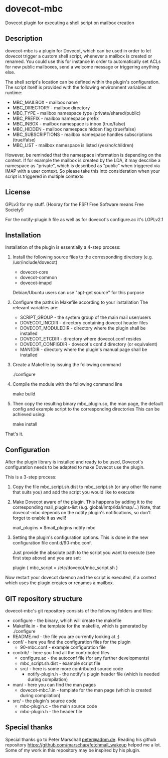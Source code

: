dovecot-mbc
===========

Dovecot plugin for executing a shell script on mailbox creation

Description
-----------
dovecot-mbc is a plugin for Dovecot, which can be used in order to let dovecot trigger a custom shell script, whenever a mailbox is created or renamed.
You could use this for instance in order to automatically set ACLs for new public mailboxes, send a welcome message or triggering anything else.

The shell script's location can be defined within the plugin's configuration.
The script itself is provided with the following environment variables at runtime:
- MBC_MAILBOX - mailbox name
- MBC_DIRECTORY - mailbox directory
- MBC_TYPE - mailbox namespace type (private/shared/public)
- MBC_PREFIX - mailbox namespace prefix
- MBC_INBOX - mailbox namespace is inbox (true/false)
- MBC_HIDDEN - mailbox namespace hidden flag (true/false)
- MBC_SUBSCRIPTIONS - mailbox namespace handles subscriptions (true/false)
- MBC_LIST - mailbox namespace is listed (yes/no/children)

However, be reminded that the namespace information is depending on the context.
If for example the mailbox is created by the LDA, it may describe a namespace as "private", which is described as "public" when triggered via IMAP with a user context.
So please take this into consideration when your script is triggered in multiple contexts.

License
-------
GPLv3 for my stuff. (Hooray for the FSF! Free Software means Free Society!)

For the notify-plugin.h file as well as for dovecot's configure.ac it's LGPLv2.1

Installation
------------
Installation of the plugin is essentially a 4-step process:

1) Install the following source files to the corresponding directory (e.g. /usr/include/dovecot)
   
   * dovecot-core
   * dovecot-common
   * dovecot-imapd

   Debian/Ubuntu users can use "apt-get source" for this purpose

2) Configure the paths in Makefile according to your installation
   The relevant variables are:

   * SCRIPT_GROUP - the system group of the main mail user/users
   * DOVECOT_INCDIR - directory containing dovecot header files
   * DOVECOT_MODULEDIR - directory where the plugin shall be installed
   * DOVECOT_ETCDIR - directory where dovecot.conf resides
   * DOVECOT_CONFIGDIR - dovecot's conf.d directory (or equivalent)
   * MAN1DIR - directory where the plugin's manual page shall be installed

3) Create a Makefile by issuing the following command

      ./configure

4) Compile the module with the following command line

      make build

5) Then copy the resulting binary mbc_plugin.so, the man page, the default config and example script to the corresponding directories
   This can be achieved using:

      make install

That's it.

Configuration
-------------
After the plugin library is installed and ready to be used, Dovecot's configuration needs to be adapted to make Dovecot use the plugin.

This is a 3-step process:

1) Copy the file mbc_script.sh.dist to mbc_script.sh (or any other file name that suits you) and add the script you would like to execute

2) Make Dovecot aware of the plugin.
   This happens by adding it to the corresponding mail_plugins-list (e.g. global/lmtp/lda/imap/...)
   Note, that dovecot-mbc depends on the notify plugin's notifications, so don't forget to enable it as well!

      mail_plugins = $mail_plugins notify mbc

3) Setting the plugin's configuration options.
   This is done in the new configuration file conf.d/90-mbc.conf.

   Just provide the absolute path to the script you want to execute (see first step above) and you are set:

      plugin {
        mbc_script = /etc/dovecot/mbc_script.sh
      }

Now restart your dovecot daemon and the script is executed, if a context which uses the plugin creates or renames a mailbox.

GIT repository structure
---------------------
dovecot-mbc's git repository consists of the following folders and files:
- configure - the binary, which will create the makefile
- Makefile.in - the template for the makefile, which is generated by ./configure
- README.md - the file you are currently looking at ;)
- conf/ - here you find the configuration files for the plugin
   - 90-mbc.conf - example configuration file
- contrib/ - here you find all the contributed files
   - configure.ac - the autoconf file (for any further developments)
   - mbc_script.sh.dist - example script file
   - src/ - here is some more contributed source code
      - notify-plugin.h - the notify's plugin header file (which is needed during compilation)
- man/ - here you can find the man pages
   - dovecot-mbc.1.in - template for the man page (which is created during compilation)
- src/ - the plugin's source code
   - mbc-plugin.c - the main source code
   - mbc-plugin.h - the header file

Special thanks
---------------------
Special thanks go to Peter Marschall <peter@adpm.de>.
Reading his github repository https://github.com/marschap/fetchmail_wakeup helped me a lot. Some of my work in this repository may be inspired by his plugin.
